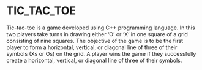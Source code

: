 # TIC_TAC_TOE
Tic-tac-toe is a game developed using C++ programming language.
 In this  two players take turns in drawing either ‘O’ or ‘X’ in one square of a grid consisting of nine squares.
The objective of the game is to be the first player to form a horizontal, vertical, or diagonal line of three of their symbols (Xs or Os) on the grid.
A player wins the game if they successfully create a horizontal, vertical, or diagonal line of three of their symbols.
